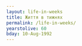 ```yaml
---
layout: life-in-weeks
title: Життя в тижнях
permalink: /life-in-weeks/
yearstolive: 60
bday: 10-Aug-1992
---
```

